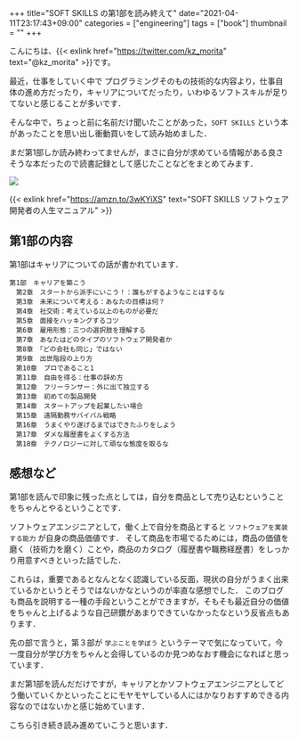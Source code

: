 +++
title="SOFT SKILLS の第1部を読み終えて"
date="2021-04-11T23:17:43+09:00"
categories = ["engineering"]
tags = ["book"]
thumbnail = ""
+++

こんにちは、{{< exlink href="https://twitter.com/kz_morita" text="@kz_morita" >}}です。

最近，仕事をしていく中で プログラミングそのもの技術的な内容より，仕事自体の進め方だったり，キャリアについてだったり，いわゆるソフトスキルが足りてないと感じることが多いです．

そんな中で，ちょっと前に名前だけ聞いたことがあった，`SOFT SKILLS` という本があったことを思い出し衝動買いをして読み始めました．

まだ第1部しか読み終わってませんが，まさに自分が求めている情報がある良さそうな本だったので読書記録として感じたことなどをまとめてみます．

<a href="https://www.amazon.co.jp/dp/B01GDS0994?_encoding=UTF8&btkr=1&linkCode=li2&tag=foresta04-22&linkId=d53229f3baae407be2011e9286decebf&language=ja_JP&ref_=as_li_ss_il" target="_blank"><img border="0" src="//ws-fe.amazon-adsystem.com/widgets/q?_encoding=UTF8&ASIN=B01GDS0994&Format=_SL160_&ID=AsinImage&MarketPlace=JP&ServiceVersion=20070822&WS=1&tag=foresta04-22&language=ja_JP" ></a><img src="https://ir-jp.amazon-adsystem.com/e/ir?t=foresta04-22&language=ja_JP&l=li2&o=9&a=B01GDS0994" width="1" height="1" border="0" alt="" style="border:none !important; margin:0px !important;" />


{{< exlink href="https://amzn.to/3wKYiXS" text="SOFT SKILLS  ソフトウェア開発者の人生マニュアル" >}}

## 第1部の内容

第1部はキャリアについての話が書かれています．

```
第1部　キャリアを築こう
　第2章　スタートから派手にいこう！：誰もがするようなことはするな
　第3章　未来について考える：あなたの目標は何？
　第4章　社交術：考えている以上のものが必要だ
　第5章　面接をハッキングするコツ
　第6章　雇用形態：三つの選択肢を理解する
　第7章　あなたはどのタイプのソフトウェア開発者か
　第8章　「どの会社も同じ」ではない
　第9章　出世階段の上り方
　第10章　プロであること1
　第11章　自由を得る：仕事の辞め方
　第12章　フリーランサー：外に出て独立する
　第13章　初めての製品開発
　第14章　スタートアップを起業したい場合
　第15章　遠隔勤務サバイバル戦略
　第16章　うまくやり遂げるまではできたふりをしよう
　第17章　ダメな履歴書をよくする方法
　第18章　テクノロジーに対して頑なな態度を取るな
```


## 感想など

第1部を読んで印象に残った点としては，自分を商品として売り込むということをちゃんとやるということです．

ソフトウェアエンジニアとして，働く上で自分を商品とすると `ソフトウェアを実装する能力` が自身の商品価値です．
そして商品を市場でるためには，商品の価値を磨く（技術力を磨く）ことや，商品のカタログ（履歴書や職務経歴書）をしっかり用意すべきといった話でした．

これらは，重要であるとなんとなく認識している反面，現状の自分がうまく出来ているかというとそうではないかなというのが率直な感想でした．
このブログも商品を説明する一種の手段ということができますが，そもそも最近自分の価値をちゃんと上げるような自己研鑽があまりできていなかったなという反省点もあります．


先の部で言うと，第３部が `学ぶことを学ぼう` というテーマで気になっていて，今一度自分が学び方をちゃんと会得しているのか見つめなおす機会になればと思っています．


まだ第1部を読んだだけですが，キャリアとかソフトウェアエンジニアとしてどう働いていくかといったことにモヤモヤしている人にはかなりおすすめできる内容なのではないかと感じ始めています．

こちら引き続き読み進めていこうと思います．
